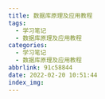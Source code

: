 ```yaml
---
title: 数据库原理及应用教程
tags:
  - 学习笔记
  - 数据库原理及应用教程
categories:
  - 学习笔记
  - 数据库原理及应用教程
abbrlink: 91c58844
date: 2022-02-20 10:51:44
index_img:
---
```

